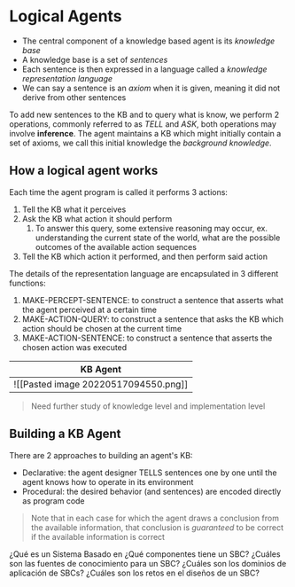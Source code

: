 # Logical Agents

- The central component of a knowledge based agent is its _knowledge base_
- A knowledge base is a set of _sentences_
- Each sentence is then expressed in a language called a _knowledge representation language_
- We can say a sentence is an _axiom_ when it is given, meaning it did not derive from other sentences

To add new sentences to the KB and to query what is know, we perform 2 operations, commonly referred to as _TELL_ and _ASK_, both operations may involve **inference**. The agent maintains a KB which might initially contain a set of axioms, we call this initial knowledge the _background knowledge_.

## How a logical agent works

Each time the agent program is called it performs 3 actions:

1. Tell the KB what it perceives
2. Ask the KB what action it should perform
   1. To answer this query, some extensive reasoning may occur, ex. understanding the current state of the world, what are the possible outcomes of the available action sequences
3. Tell the KB which action it performed, and then perform said action

The details of the representation language are encapsulated in 3 different functions:

1. MAKE-PERCEPT-SENTENCE: to construct a sentence that asserts what the agent perceived at a certain time
2. MAKE-ACTION-QUERY: to construct a sentence that asks the KB which action should be chosen at the current time
3. MAKE-ACTION-SENTENCE: to construct a sentence that asserts the chosen action was executed

| KB Agent |
| ---- |
| ![[Pasted image 20220517094550.png]] |

> Need further study of knowledge level and implementation level

## Building a KB Agent

There are 2 approaches to building an agent's KB:

- Declarative: the agent designer TELLS sentences one by one until the agent knows how to operate in its environment
- Procedural: the desired behavior (and sentences) are encoded directly as program code

> Note that in each case for which the agent draws a conclusion from the available information, that conclusion is _guaranteed_ to be correct if the available information is correct

¿Qué es un Sistema Basado en
¿Qué componentes tiene un SBC?
¿Cuáles son las fuentes de conocimiento para un SBC?
¿Cuáles son los dominios de aplicación de SBCs?
¿Cuáles son los retos en el diseños de un SBC?
